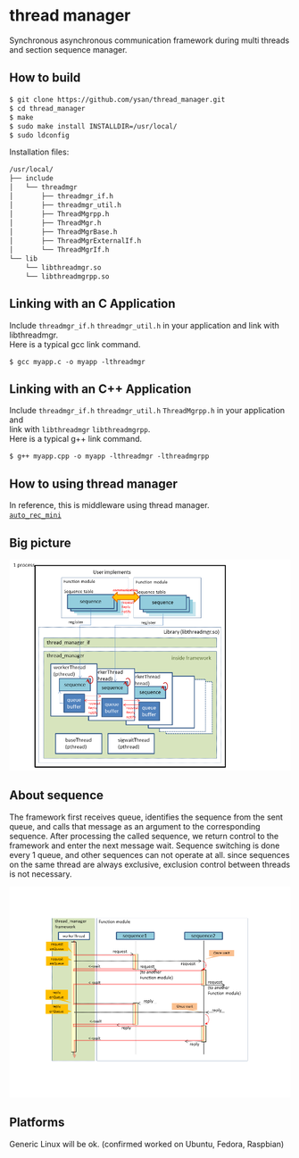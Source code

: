 thread manager
===============
Synchronous asynchronous communication framework during multi threads and section sequence manager.


How to build
------------

	$ git clone https://github.com/ysan/thread_manager.git
	$ cd thread_manager
	$ make
	$ sudo make install INSTALLDIR=/usr/local/
	$ sudo ldconfig

Installation files:

	/usr/local/
	├── include
	│   └── threadmgr
	│       ├── threadmgr_if.h
	│       ├── threadmgr_util.h
	│       ├── ThreadMgrpp.h
	│       ├── ThreadMgr.h
	│       ├── ThreadMgrBase.h
	│       ├── ThreadMgrExternalIf.h
	│       └── ThreadMgrIf.h
	└── lib
	    └── libthreadmgr.so
	    └── libthreadmgrpp.so

	
Linking with an C Application
------------
Include `threadmgr_if.h` `threadmgr_util.h` in your application and link with libthreadmgr.  
Here is a typical gcc link command.

	$ gcc myapp.c -o myapp -lthreadmgr


Linking with an C++ Application
------------
Include `threadmgr_if.h` `threadmgr_util.h` `ThreadMgrpp.h` in your application and  
link with `libthreadmgr` `libthreadmgrpp`.  
Here is a typical g++ link command.

	$ g++ myapp.cpp -o myapp -lthreadmgr -lthreadmgrpp


How to using thread manager
------------
In reference, this is middleware using thread manager.  
[`auto_rec_mini`](https://github.com/ysan/auto_rec_mini)


Big picture
------------
![big picture](https://github.com/ysan/thread_manager/blob/master/etc/big_picture.png)


About sequence
------------
The framework first receives queue, identifies the sequence from the sent queue, and calls that message as
an argument to the corresponding sequence. After processing the called sequence, we return control to
the framework and enter the next message wait.
Sequence switching is done every 1 queue, and other sequences can not operate at all.
since sequences on the same thread are always exclusive, exclusion control between threads is not necessary.

![about sequence](https://github.com/ysan/thread_manager/blob/master/etc/about_sequence.png)


Platforms
------------
Generic Linux will be ok. (confirmed worked on Ubuntu, Fedora, Raspbian)

